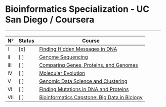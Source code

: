 # Bioinformatics Specialization - UC San Diego / Coursera

---

N°  | Status | Course |
--- | ---    | --- |
I   | [x]    | [Finding Hidden Messages in DNA](https://www.coursera.org/learn/dna-analysis?specialization=bioinformatics)
II  | [ ]    | [Genome Sequencing](https://www.coursera.org/learn/genome-sequencing)
III | [ ]    | [Comparing Genes, Proteins, and Genomes](https://www.coursera.org/learn/comparing-genomes) | [ ]
IV  | [ ]    | [Molecular Evolution](https://www.coursera.org/learn/molecular-evolution) | [ ]
V   | [ ]    | [Genomic Data Science and Clustering](https://www.coursera.org/learn/genomic-data) | [ ]
VI  | [ ]    | [Finding Mutations in DNA and Proteins](https://www.coursera.org/learn/dna-mutations) | [ ]
VII | [ ]    | [Bioinformatics Capstone: Big Data in Biology](https://www.coursera.org/learn/bioinformatics-project) | [ ]
